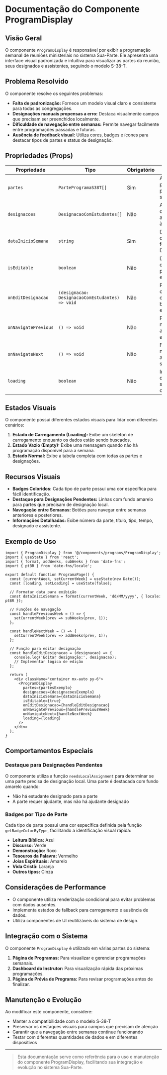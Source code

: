 # Documentação do Componente ProgramDisplay

## Visão Geral

O componente `ProgramDisplay` é responsável por exibir a programação semanal de reuniões ministeriais no sistema Sua-Parte. Ele apresenta uma interface visual padronizada e intuitiva para visualizar as partes da reunião, seus designados e assistentes, seguindo o modelo S-38-T.

## Problema Resolvido

O componente resolve os seguintes problemas:

- **Falta de padronização:** Fornece um modelo visual claro e consistente para todas as congregações.
- **Designações manuais propensas a erro:** Destaca visualmente campos que precisam ser preenchidos localmente.
- **Dificuldade de navegação entre semanas:** Permite navegar facilmente entre programações passadas e futuras.
- **Ausência de feedback visual:** Utiliza cores, badges e ícones para destacar tipos de partes e status de designação.

## Propriedades (Props)

| Propriedade | Tipo | Obrigatório | Descrição |
|-------------|------|-------------|------------|
| `partes` | `ParteProgramaS38T[]` | Sim | Array de partes da programação semanal |
| `designacoes` | `DesignacaoComEstudantes[]` | Não | Array de designações associadas às partes |
| `dataInicioSemana` | `string` | Sim | Data de início da semana no formato DD/MM/YYYY |
| `isEditable` | `boolean` | Não | Define se as designações podem ser editadas |
| `onEditDesignacao` | `(designacao: DesignacaoComEstudantes) => void` | Não | Função chamada ao clicar no botão de editar |
| `onNavigatePrevious` | `() => void` | Não | Função para navegar para a semana anterior |
| `onNavigateNext` | `() => void` | Não | Função para navegar para a próxima semana |
| `loading` | `boolean` | Não | Indica se os dados estão sendo carregados |

## Estados Visuais

O componente possui diferentes estados visuais para lidar com diferentes cenários:

1. **Estado de Carregamento (Loading):** Exibe um skeleton de carregamento enquanto os dados estão sendo buscados.
2. **Estado Vazio (Empty):** Exibe uma mensagem quando não há programação disponível para a semana.
3. **Estado Normal:** Exibe a tabela completa com todas as partes e designações.

## Recursos Visuais

- **Badges Coloridos:** Cada tipo de parte possui uma cor específica para fácil identificação.
- **Destaque para Designações Pendentes:** Linhas com fundo amarelo para partes que precisam de designação local.
- **Navegação entre Semanas:** Botões para navegar entre semanas anteriores e posteriores.
- **Informações Detalhadas:** Exibe número da parte, título, tipo, tempo, designado e assistente.

## Exemplo de Uso

```tsx
import { ProgramDisplay } from '@/components/programs/ProgramDisplay';
import { useState } from 'react';
import { format, addWeeks, subWeeks } from 'date-fns';
import { ptBR } from 'date-fns/locale';

export default function ProgramaPage() {
  const [currentWeek, setCurrentWeek] = useState(new Date());
  const [loading, setLoading] = useState(false);
  
  // Formatar data para exibição
  const dataInicioSemana = format(currentWeek, 'dd/MM/yyyy', { locale: ptBR });
  
  // Funções de navegação
  const handlePreviousWeek = () => {
    setCurrentWeek(prev => subWeeks(prev, 1));
  };
  
  const handleNextWeek = () => {
    setCurrentWeek(prev => addWeeks(prev, 1));
  };
  
  // Função para editar designação
  const handleEditDesignacao = (designacao) => {
    console.log('Editar designação:', designacao);
    // Implementar lógica de edição
  };
  
  return (
    <div className="container mx-auto py-6">
      <ProgramDisplay
        partes={partesExemplo}
        designacoes={designacoesExemplo}
        dataInicioSemana={dataInicioSemana}
        isEditable={true}
        onEditDesignacao={handleEditDesignacao}
        onNavigatePrevious={handlePreviousWeek}
        onNavigateNext={handleNextWeek}
        loading={loading}
      />
    </div>
  );
}
```

## Comportamentos Especiais

### Destaque para Designações Pendentes

O componente utiliza a função `needsLocalAssignment` para determinar se uma parte precisa de designação local. Uma parte é destacada com fundo amarelo quando:

- Não há estudante designado para a parte
- A parte requer ajudante, mas não há ajudante designado

### Badges por Tipo de Parte

Cada tipo de parte possui uma cor específica definida pela função `getBadgeColorByType`, facilitando a identificação visual rápida:

- **Leitura Bíblica:** Azul
- **Discurso:** Verde
- **Demonstração:** Roxo
- **Tesouros da Palavra:** Vermelho
- **Joias Espirituais:** Amarelo
- **Vida Cristã:** Laranja
- **Outros tipos:** Cinza

## Considerações de Performance

- O componente utiliza renderização condicional para evitar problemas com dados ausentes.
- Implementa estados de fallback para carregamento e ausência de dados.
- Utiliza componentes de UI reutilizáveis do sistema de design.

## Integração com o Sistema

O componente `ProgramDisplay` é utilizado em várias partes do sistema:

1. **Página de Programas:** Para visualizar e gerenciar programações semanais.
2. **Dashboard do Instrutor:** Para visualização rápida das próximas programações.
3. **Página de Prévia de Programa:** Para revisar programações antes de finalizar.

## Manutenção e Evolução

Ao modificar este componente, considere:

- Manter a compatibilidade com o modelo S-38-T
- Preservar os destaques visuais para campos que precisam de atenção
- Garantir que a navegação entre semanas continue funcionando
- Testar com diferentes quantidades de dados e em diferentes dispositivos

---

> Esta documentação serve como referência para o uso e manutenção do componente ProgramDisplay, facilitando sua integração e evolução no sistema Sua-Parte.